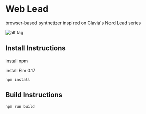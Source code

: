 # Web Lead

browser-based synthetizer inspired on Clavia's Nord Lead series

![alt tag](https://raw.githubusercontent.com/pablobcb/elm-lead/master/nord-lead-rack-2x.jpg)

## Install Instructions

install npm

install Elm 0.17

`npm install`

## Build Instructions

`npm run build`

